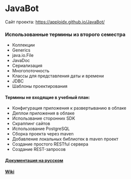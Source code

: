 # JavaBot
Сайт проекта: https://apploidx.github.io/JavaBot/

### Использованные термины из второго семестра
* Коллекции
* Generics
* java.io.File
* JavaDoc
* Сериализация
* Многопоточность
* Классы для представления даты и времени
* JDBC
* Шаблоны проектирования

#### Термины не входящие в учебный план:
* Конфигурация приложения к развертыванию в облаке
* Деплои приложения в облаке
* Использвание сторонних SDK
* Скраппинг сайтов
* Использование PostgreSQL
* Сборка проекта через maven
* Добавление локальных библиотек в maven проект
* Создание простого RESTful сервера
* Создание REST-запросов

#### [Документация на русском](https://github.com/AppLoidx/JavaBot/blob/master/JavaBot%20Documentation.pdf)
#### [Wiki](https://github.com/AppLoidx/JavaBot/wiki)

